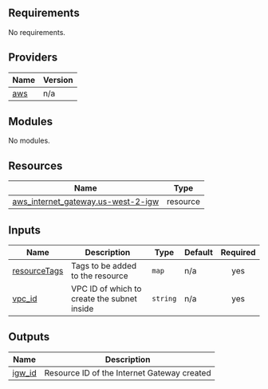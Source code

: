 <!-- BEGIN_TF_DOCS -->
## Requirements

No requirements.

## Providers

| Name | Version |
|------|---------|
| <a name="provider_aws"></a> [aws](#provider\_aws) | n/a |

## Modules

No modules.

## Resources

| Name | Type |
|------|------|
| [aws_internet_gateway.us-west-2-igw](https://registry.terraform.io/providers/hashicorp/aws/latest/docs/resources/internet_gateway) | resource |

## Inputs

| Name | Description | Type | Default | Required |
|------|-------------|------|---------|:--------:|
| <a name="input_resourceTags"></a> [resourceTags](#input\_resourceTags) | Tags to be added to the resource | `map` | n/a | yes |
| <a name="input_vpc_id"></a> [vpc\_id](#input\_vpc\_id) | VPC ID of which to create the subnet inside | `string` | n/a | yes |

## Outputs

| Name | Description |
|------|-------------|
| <a name="output_igw_id"></a> [igw\_id](#output\_igw\_id) | Resource ID of the Internet Gateway created |
<!-- END_TF_DOCS -->